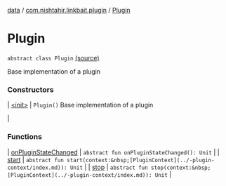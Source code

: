 [data](../../index.md) / [com.nishtahir.linkbait.plugin](../index.md) / [Plugin](.)


# Plugin

`abstract class Plugin` [(source)](https://gitlab.com/nishtahir/linkbait/tree/master/linkbait-plugin-api/src/main/kotlin//com/nishtahir/linkbait/plugin/Plugin.kt#L6)

Base implementation of a plugin




### Constructors


| [&lt;init&gt;](-init-.md) | `Plugin()`
Base implementation of a plugin

 |


### Functions


| [onPluginStateChanged](on-plugin-state-changed.md) | `abstract fun onPluginStateChanged(): Unit` |
| [start](start.md) | `abstract fun start(context:&nbsp;[PluginContext](../-plugin-context/index.md)): Unit` |
| [stop](stop.md) | `abstract fun stop(context:&nbsp;[PluginContext](../-plugin-context/index.md)): Unit` |

